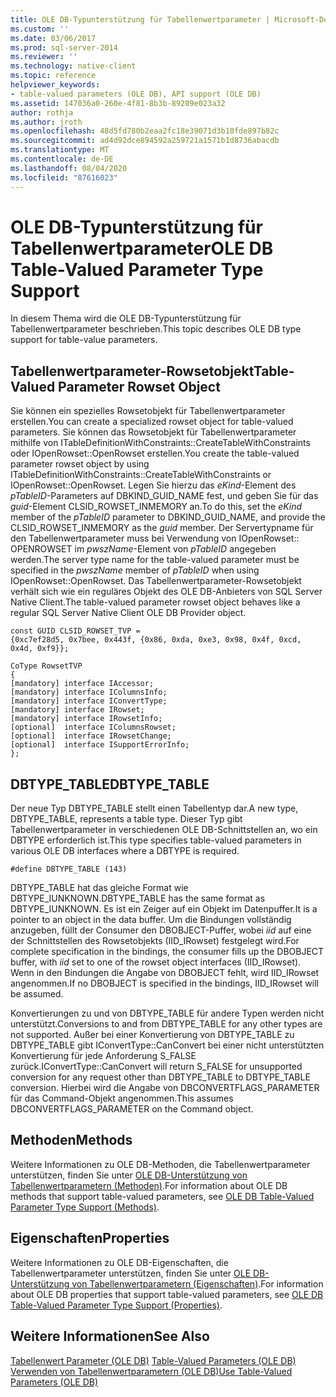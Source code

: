 ```yaml
---
title: OLE DB-Typunterstützung für Tabellenwertparameter | Microsoft-Dokumentation
ms.custom: ''
ms.date: 03/06/2017
ms.prod: sql-server-2014
ms.reviewer: ''
ms.technology: native-client
ms.topic: reference
helpviewer_keywords:
- table-valued parameters (OLE DB), API support (OLE DB)
ms.assetid: 147036a0-260e-4f81-8b3b-89209e023a32
author: rothja
ms.author: jroth
ms.openlocfilehash: 48d5fd780b2eaa2fc18e39071d3b10fde897b82c
ms.sourcegitcommit: ad4d92dce894592a259721a1571b1d8736abacdb
ms.translationtype: MT
ms.contentlocale: de-DE
ms.lasthandoff: 08/04/2020
ms.locfileid: "87616023"
---
```

# <a name="ole-db-table-valued-parameter-type-support"></a><span data-ttu-id="2893f-102">OLE DB-Typunterstützung für Tabellenwertparameter</span><span class="sxs-lookup"><span data-stu-id="2893f-102">OLE DB Table-Valued Parameter Type Support</span></span>
  <span data-ttu-id="2893f-103">In diesem Thema wird die OLE DB-Typunterstützung für Tabellenwertparameter beschrieben.</span><span class="sxs-lookup"><span data-stu-id="2893f-103">This topic describes OLE DB type support for table-value parameters.</span></span>  
  
## <a name="table-valued-parameter-rowset-object"></a><span data-ttu-id="2893f-104">Tabellenwertparameter-Rowsetobjekt</span><span class="sxs-lookup"><span data-stu-id="2893f-104">Table-Valued Parameter Rowset Object</span></span>  
 <span data-ttu-id="2893f-105">Sie können ein spezielles Rowsetobjekt für Tabellenwertparameter erstellen.</span><span class="sxs-lookup"><span data-stu-id="2893f-105">You can create a specialized rowset object for table-valued parameters.</span></span> <span data-ttu-id="2893f-106">Sie können das Rowsetobjekt für Tabellenwertparameter mithilfe von ITableDefinitionWithConstraints::CreateTableWithConstraints oder IOpenRowset::OpenRowset erstellen.</span><span class="sxs-lookup"><span data-stu-id="2893f-106">You create the table-valued parameter rowset object by using ITableDefinitionWithConstraints::CreateTableWithConstraints or IOpenRowset::OpenRowset.</span></span> <span data-ttu-id="2893f-107">Legen Sie hierzu das *eKind*-Element des *pTableID*-Parameters auf DBKIND_GUID_NAME fest, und geben Sie für das *guid*-Element CLSID_ROWSET_INMEMORY an.</span><span class="sxs-lookup"><span data-stu-id="2893f-107">To do this, set the *eKind* member of the *pTableID* parameter to DBKIND_GUID_NAME, and provide the CLSID_ROWSET_INMEMORY as the *guid* member.</span></span> <span data-ttu-id="2893f-108">Der Servertypname für den Tabellenwertparameter muss bei Verwendung von IOpenRowset:: OPENROWSET im *pwszName*-Element von *pTableID* angegeben werden.</span><span class="sxs-lookup"><span data-stu-id="2893f-108">The server type name for the table-valued parameter must be specified in the *pwszName* member of *pTableID* when using IOpenRowset::OpenRowset.</span></span> <span data-ttu-id="2893f-109">Das Tabellenwertparameter-Rowsetobjekt verhält sich wie ein reguläres Objekt des OLE DB-Anbieters von SQL Server Native Client.</span><span class="sxs-lookup"><span data-stu-id="2893f-109">The table-valued parameter rowset object behaves like a regular SQL Server Native Client OLE DB Provider object.</span></span>  
  
```  
const GUID CLSID_ROWSET_TVP =   
{0xc7ef28d5, 0x7bee, 0x443f, {0x86, 0xda, 0xe3, 0x98, 0x4f, 0xcd, 0x4d, 0xf9}};  
  
CoType RowsetTVP  
{  
[mandatory] interface IAccessor;  
[mandatory] interface IColumnsInfo;  
[mandatory] interface IConvertType;  
[mandatory] interface IRowset;  
[mandatory] interface IRowsetInfo;  
[optional]  interface IColumnsRowset;  
[optional]  interface IRowsetChange;  
[optional]  interface ISupportErrorInfo;  
};  
```  
  
## <a name="dbtype_table"></a><span data-ttu-id="2893f-110">DBTYPE_TABLE</span><span class="sxs-lookup"><span data-stu-id="2893f-110">DBTYPE_TABLE</span></span>  
 <span data-ttu-id="2893f-111">Der neue Typ DBTYPE_TABLE stellt einen Tabellentyp dar.</span><span class="sxs-lookup"><span data-stu-id="2893f-111">A new type, DBTYPE_TABLE, represents a table type.</span></span> <span data-ttu-id="2893f-112">Dieser Typ gibt Tabellenwertparameter in verschiedenen OLE DB-Schnittstellen an, wo ein DBTYPE erforderlich ist.</span><span class="sxs-lookup"><span data-stu-id="2893f-112">This type specifies table-valued parameters in various OLE DB interfaces where a DBTYPE is required.</span></span>  
  
```  
#define DBTYPE_TABLE (143)  
```  
  
 <span data-ttu-id="2893f-113">DBTYPE_TABLE hat das gleiche Format wie DBTYPE_IUNKNOWN.</span><span class="sxs-lookup"><span data-stu-id="2893f-113">DBTYPE_TABLE has the same format as DBTYPE_IUNKNOWN.</span></span> <span data-ttu-id="2893f-114">Es ist ein Zeiger auf ein Objekt im Datenpuffer.</span><span class="sxs-lookup"><span data-stu-id="2893f-114">It is a pointer to an object in the data buffer.</span></span> <span data-ttu-id="2893f-115">Um die Bindungen vollständig anzugeben, füllt der Consumer den DBOBJECT-Puffer, wobei *iid* auf eine der Schnittstellen des Rowsetobjekts (IID_IRowset) festgelegt wird.</span><span class="sxs-lookup"><span data-stu-id="2893f-115">For complete specification in the bindings, the consumer fills up the DBOBJECT buffer, with *iid* set to one of the rowset object interfaces (IID_IRowset).</span></span> <span data-ttu-id="2893f-116">Wenn in den Bindungen die Angabe von DBOBJECT fehlt, wird IID_IRowset angenommen.</span><span class="sxs-lookup"><span data-stu-id="2893f-116">If no DBOBJECT is specified in the bindings, IID_IRowset will be assumed.</span></span>  
  
 <span data-ttu-id="2893f-117">Konvertierungen zu und von DBTYPE_TABLE für andere Typen werden nicht unterstützt.</span><span class="sxs-lookup"><span data-stu-id="2893f-117">Conversions to and from DBTYPE_TABLE for any other types are not supported.</span></span> <span data-ttu-id="2893f-118">Außer bei einer Konvertierung von DBTYPE_TABLE zu DBTYPE_TABLE gibt IConvertType::CanConvert bei einer nicht unterstützten Konvertierung für jede Anforderung S_FALSE zurück.</span><span class="sxs-lookup"><span data-stu-id="2893f-118">IConvertType::CanConvert will return S_FALSE for unsupported conversion for any request other than DBTYPE_TABLE to DBTYPE_TABLE conversion.</span></span> <span data-ttu-id="2893f-119">Hierbei wird die Angabe von DBCONVERTFLAGS_PARAMETER für das Command-Objekt angenommen.</span><span class="sxs-lookup"><span data-stu-id="2893f-119">This assumes DBCONVERTFLAGS_PARAMETER on the Command object.</span></span>  
  
## <a name="methods"></a><span data-ttu-id="2893f-120">Methoden</span><span class="sxs-lookup"><span data-stu-id="2893f-120">Methods</span></span>  
 <span data-ttu-id="2893f-121">Weitere Informationen zu OLE DB-Methoden, die Tabellenwertparameter unterstützen, finden Sie unter [OLE DB-Unterstützung von Tabellenwertparametern &#40;Methoden&#41;](ole-db-table-valued-parameter-type-support-methods.md).</span><span class="sxs-lookup"><span data-stu-id="2893f-121">For information about OLE DB methods that support table-valued parameters, see [OLE DB Table-Valued Parameter Type Support &#40;Methods&#41;](ole-db-table-valued-parameter-type-support-methods.md).</span></span>  
  
## <a name="properties"></a><span data-ttu-id="2893f-122">Eigenschaften</span><span class="sxs-lookup"><span data-stu-id="2893f-122">Properties</span></span>  
 <span data-ttu-id="2893f-123">Weitere Informationen zu OLE DB-Eigenschaften, die Tabellenwertparameter unterstützen, finden Sie unter [OLE DB-Unterstützung von Tabellenwertparametern &#40;Eigenschaften&#41;](ole-db-table-valued-parameter-type-support-properties.md).</span><span class="sxs-lookup"><span data-stu-id="2893f-123">For information about OLE DB properties that support table-valued parameters, see [OLE DB Table-Valued Parameter Type Support &#40;Properties&#41;](ole-db-table-valued-parameter-type-support-properties.md).</span></span>  
  
## <a name="see-also"></a><span data-ttu-id="2893f-124">Weitere Informationen</span><span class="sxs-lookup"><span data-stu-id="2893f-124">See Also</span></span>  
 <span data-ttu-id="2893f-125">[Tabellenwert Parameter &#40;OLE DB&#41;](table-valued-parameters-ole-db.md) </span><span class="sxs-lookup"><span data-stu-id="2893f-125">[Table-Valued Parameters &#40;OLE DB&#41;](table-valued-parameters-ole-db.md) </span></span>  
 [<span data-ttu-id="2893f-126">Verwenden von Tabellenwertparametern &#40;OLE DB&#41;</span><span class="sxs-lookup"><span data-stu-id="2893f-126">Use Table-Valued Parameters &#40;OLE DB&#41;</span></span>](../native-client-ole-db-how-to/use-table-valued-parameters-ole-db.md)  
  
  

